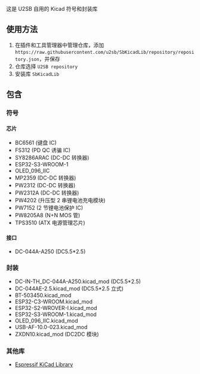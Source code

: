 这是 U2SB 自用的 Kicad 符号和封装库

## 使用方法

1. 在插件和工具管理器中管理仓库，添加 `https://raw.githubusercontent.com/u2sb/SbKicadLib/repository/repository.json`，并保存
2. 仓库选择 `U2SB repository`
3. 安装库 `SbKicadLib`

## 包含

### 符号

#### 芯片

- BC6561 (键盘 IC)
- FS312 (PD QC 诱骗 IC)
- SY8286ARAC (DC-DC 转换器)
- ESP32-S3-WROOM-1
- OLED_096_IIC
- MP2359 (DC-DC 转换器)
- PW2312 (DC-DC 转换器)
- PW2312A (DC-DC 转换器)
- PW4202 (升压型 2 串锂电池充电模块)
- PW7152 (2 节锂电池保护 IC)
- PW8205A8 (N+N MOS 管)
- TPS3510 (ATX 电源管理芯片)

#### 接口

- DC-044A-A250 (DC5.5\*2.5)

### 封装

- DC-IN-TH_DC-044A-A250.kicad_mod (DC5.5\*2.5)
- DC-044AE-2.5.kicad_mod (DC5.5\*2.5 立式)
- BT-503450.kicad_mod
- ESP32-C3-WROOM.kicad_mod
- ESP32-S2-WROVER-I.kicad_mod
- ESP32-S3-WROOM-1.kicad_mod
- OLED_096_IIC.kicad_mod
- USB-AF-10.0-023.kicad_mod
- ZXDN10.kicad_mod (DC2DC 模块)


### 其他库

- [Espressif KiCad Library](https://github.com/espressif/kicad-libraries)